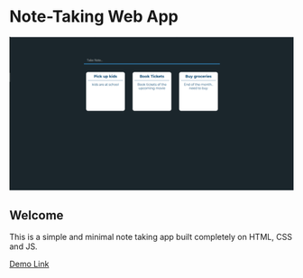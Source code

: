 # Note-Taking Web App

![desktop view of the app](./desktop-view.png)

## Welcome

This is a simple and minimal note taking app built completely on HTML, CSS and JS. 

[Demo Link](https://sachi10.github.io/notes-web-app/)
